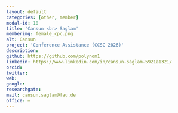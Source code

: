 ```yaml
---
layout: default
categories: [other, member]
modal-id: 10
title: 'Cansun <br> Saglam'
memberimg: female_cpc.png
alt: Cansun
project: 'Conference Assistance (CCSC 2026)'
description: 
github: https://github.com/polynom1
linkedin: https://www.linkedin.com/in/cansun-saglam-5921a1321/
orcid: 
twitter: 
web:
google: 
researchgate: 
mail: cansun.saglam@fau.de
office: –
---
```

